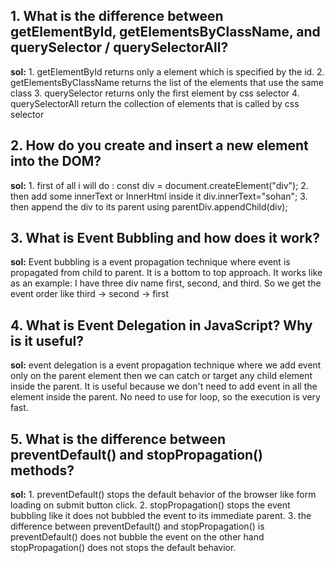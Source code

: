 ## 1. What is the difference between getElementById, getElementsByClassName, and querySelector / querySelectorAll?
 **sol:**
        1. getElementById returns only a  element which is  specified by the  id.
        2. getElementsByClassName returns the list of the elements that use the same class 
        3. querySelector returns only the first element by css selector
        4. querySelectorAll return the collection of elements that is called by css selector

## 2. How do you create and insert a new element into the DOM?
 **sol:**
        1. first of all i will do : const div = document.createElement("div");
        2. then add some innerText or InnerHtml inside it div.innerText="sohan";
        3. then append the div to its parent using parentDiv.appendChild(div);
## 3. What is Event Bubbling and how does it work?
 **sol:**
       Event bubbling is a event propagation technique where event is propagated from child to parent. It is a bottom to top approach.
       It works like as an example: I have three div name first, second, and third. So we get the event order like third -> second -> first
## 4. What is Event Delegation in JavaScript? Why is it useful?
 **sol:**
    event delegation is a event propagation technique where we add event only on the parent element then we can catch or target any  child element inside the parent.
    It is useful because we don't need to add event in all the element inside the parent. No need to use for loop, so the execution is very fast. 
## 5. What is the difference between preventDefault() and stopPropagation() methods?
 **sol:**
     1. preventDefault() stops the default behavior of the browser like form loading on submit button click.
     2. stopPropagation() stops the event bubbling like it does not bubbled the event to its immediate parent.
     3. the difference between preventDefault() and stopPropagation() is preventDefault() does not bubble the event on the other hand stopPropagation() does not stops the default behavior.
